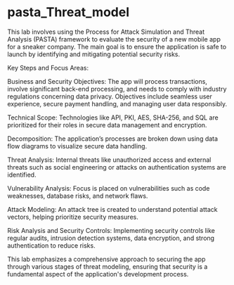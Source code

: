 # pasta_Threat_model

This lab involves using the Process for Attack Simulation and Threat Analysis (PASTA) framework to evaluate the security of a new mobile app for a sneaker company. The main goal is to ensure the application is safe to launch by identifying and mitigating potential security risks.

Key Steps and Focus Areas:

Business and Security Objectives: The app will process transactions, involve significant back-end processing, and needs to comply with industry regulations concerning data privacy. Objectives include seamless user experience, secure payment handling, and managing user data responsibly.

Technical Scope: Technologies like API, PKI, AES, SHA-256, and SQL are prioritized for their roles in secure data management and encryption.

Decomposition: The application’s processes are broken down using data flow diagrams to visualize secure data handling.

Threat Analysis: Internal threats like unauthorized access and external threats such as social engineering or attacks on authentication systems are identified.

Vulnerability Analysis: Focus is placed on vulnerabilities such as code weaknesses, database risks, and network flaws.

Attack Modeling: An attack tree is created to understand potential attack vectors, helping prioritize security measures.

Risk Analysis and Security Controls: Implementing security controls like regular audits, intrusion detection systems, data encryption, and strong authentication to reduce risks.

This lab emphasizes a comprehensive approach to securing the app through various stages of threat modeling, ensuring that security is a fundamental aspect of the application's development process.
